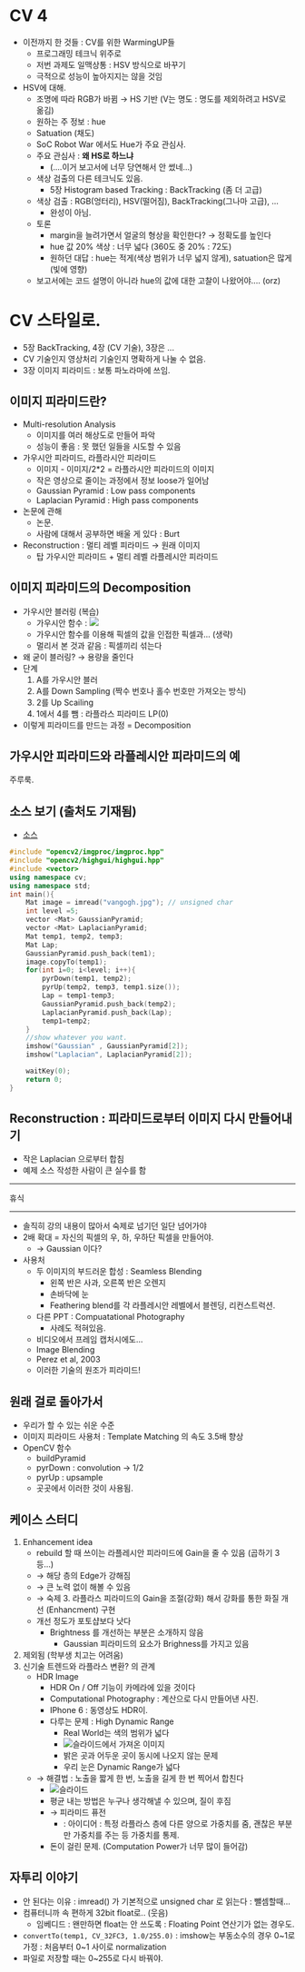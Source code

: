 CV 4
====

-	이전까지 한 것들 : CV를 위한 WarmingUP들
	-	프로그래밍 테크닉 위주로
	-	저번 과제도 일맥상통 : HSV 방식으로 바꾸기
	-	극적으로 성능이 높아지지는 않을 것임
-	HSV에 대해.
	-	조명에 따라 RGB가 바뀜 → HS 기반 (V는 명도 : 명도를 제외하려고 HSV로 옮김)
	-	원하는 주 정보 : hue
	-	Satuation (채도)
	-	SoC Robot War 에서도 Hue가 주요 관심사.
	-	주요 관심사 : **왜 HS로 하느냐**
		-	(....이거 보고서에 너무 당연해서 안 썼네...)
	-	색상 검출의 다른 테크닉도 있음.
		-	5장 Histogram based Tracking : BackTracking (좀 더 고급)
	-	색상 검출 : RGB(엉터리), HSV(떨어짐), BackTracking(그나마 고급), ...
		-	완성이 아님.
	-	토론
		-	margin을 늘려가면서 얼굴의 형상을 확인한다? → 정확도를 높인다
		-	hue 값 20% 색상 : 너무 넓다 (360도 중 20% : 72도)
		-	원하던 대답 : hue는 적게(색상 범위가 너무 넓지 않게), satuation은 많게 (빛에 영향)
	-	보고서에는 코드 설명이 아니라 hue의 값에 대한 고찰이 나왔어야.... (orz)

CV 스타일로.
============

-	5장 BackTracking, 4장 (CV 기술), 3장은 ...
-	CV 기술인지 영상처리 기술인지 명확하게 나눌 수 없음.
-	3장 이미지 피라미드 : 보통 파노라마에 쓰임.

이미지 피라미드란?
------------------

-	Multi-resolution Analysis
	-	이미지를 여러 해상도로 만들어 파악
	-	성능이 좋음 : 못 했던 일들을 시도할 수 있음
-	가우시안 피라미드, 라플라시안 피라미드
	-	이미지 - 이미지/2*2 = 라플라시안 피라미드의 이미지
	-	작은 영상으로 줄이는 과정에서 정보 loose가 일어남
	-	Gaussian Pyramid : Low pass components
	-	Laplacian Pyramid : High pass components
-	논문에 관해
	-	논문.
	-	사람에 대해서 공부하면 배울 게 있다 : Burt
-	Reconstruction : 멀티 레벨 피라미드 → 원래 이미지
	-	탑 가우시안 피라미드 + 멀티 레벨 라플레시안 피라미드

이미지 피라미드의 Decomposition
-------------------------------

-	가우시안 블러링 (복습)
	-	가우시안 함수 : ![](cv04-01.png)
	-	가우시안 함수를 이용해 픽셀의 값을 인접한 픽셀과... (생략)
	-	멀리서 본 것과 같음 : 픽셀끼리 섞는다
-	왜 굳이 블러링? → 용량을 줄인다
-	단계
	1.	A를 가우시안 블러
	2.	A를 Down Sampling (짝수 번호나 홀수 번호만 가져오는 방식)
	3.	2를 Up Scailing
	4.	1에서 4를 뺌 : 라플라스 피라미드 LP(0)
-	이렇게 피라미드를 만드는 과정 = Decomposition

가우시안 피라미드와 라플레시안 피라미드의 예
--------------------------------------------

주루룩.

소스 보기 (출처도 기재됨)
-------------------------

-	[소스](http://eric-yuan.me/image-pyramids/PyramidBuildShow.cpp)

```cpp
#include "opencv2/imgproc/imgproc.hpp"
#include "opencv2/highgui/highgui.hpp"
#include <vector>
using namespace cv;
using namespace std;
int main(){
    Mat image = imread("vangogh.jpg"); // unsigned char
    int level =5;
    vector <Mat> GaussianPyramid;
    vector <Mat> LaplacianPyramid;
    Mat temp1, temp2, temp3;
    Mat Lap;
    GaussianPyramid.push_back(tem1);
    image.copyTo(temp1);
    for(int i=0; i<level; i++){
        pyrDown(temp1, temp2);
        pyrUp(temp2, temp3, temp1.size());
        Lap = temp1-temp3;
        GaussianPyramid.push_back(temp2);
        LaplacianPyramid.push_back(Lap);
        temp1=temp2;
    }
    //show whatever you want.
    imshow("Gaussian" , GaussianPyramid[2]);
    imshow("Laplacian", LaplacianPyramid[2]);

    waitKey(0);
    return 0;
}
```

Reconstruction : 피라미드로부터 이미지 다시 만들어내기
------------------------------------------------------

-	작은 Laplacian 으로부터 합침
-	예제 소스 작성한 사람이 큰 실수를 함

---

휴식

---

-	솔직히 강의 내용이 많아서 숙제로 넘기던 일단 넘어가야
-	2배 확대 = 자신의 픽셀의 우, 하, 우하단 픽셀을 만들어야.
	-	→ Gaussian 이다?
-	사용처
	-	두 이미지의 부드러운 합성 : Seamless Blending
		-	왼쪽 반은 사과, 오른쪽 반은 오렌지
		-	손바닥에 눈
		-	Feathering blend를 각 라플레시안 레벨에서 블렌딩, 리컨스트럭션.
	-	다른 PPT : Compuatational Photography
		-	사례도 적혀있음.
	-	비디오에서 프레임 캡처시에도...
	-	Image Blending
	-	Perez et al, 2003
	-	이러한 기술의 원조가 피라미드!

원래 걸로 돌아가서
------------------

-	우리가 할 수 있는 쉬운 수준
-	이미지 피라미드 사용처 : Template Matching 의 속도 3.5배 향상
-	OpenCV 함수
	-	buildPyramid
	-	pyrDown : convolution → 1/2
	-	pyrUp : upsample
	-	곳곳에서 이러한 것이 사용됨.

케이스 스터디
-------------

1.	Enhancement idea
	-	rebuild 할 때 쓰이는 라플레시안 피라미드에 Gain을 줄 수 있음 (곱하기 3 등...)
	-	→ 해당 층의 Edge가 강해짐
	-	→ 큰 노력 없이 해볼 수 있음
	-	→ 숙제 3. 라플라스 피라미드의 Gain을 조절(강화) 해서 강화를 통한 화질 개선 (Enhancment) 구현
	-	개선 정도가 포토샵보다 낫다
		-	Brightness 를 개선하는 부분은 소개하지 않음
			-	Gaussian 피라미드의 요소가 Brighness를 가지고 있음
2.	제외됨 (학부생 치고는 어려움)
3.	신기술 트렌드와 라플라스 변환? 의 관계
	-	HDR Image
		-	HDR On / Off 기능이 카메라에 있을 것이다
		-	Computational Photography : 계산으로 다시 만들어낸 사진.
		-	IPhone 6 : 동영상도 HDR이.
		-	다루는 문제 : High Dynamic Range
			-	Real World는 색의 범위가 넓다
			-	![슬라이드에서 가져온 이미지](cv04-02.png)
			-	밝은 곳과 어두운 곳이 동시에 나오지 않는 문제
			-	우리 눈은 Dynamic Range가 넓다
	-	→ 해결법 : 노출을 짧게 한 번, 노출을 길게 한 번 찍어서 합친다
		-	![슬라이드](cv04-03.png)
		-	평균 내는 방법은 누구나 생각해낼 수 있으며, 질이 후짐
		-	→ 피라미드 퓨전
			-	: 아이디어 : 특정 라플라스 층에 다른 양으로 가중치를 줌, 괜찮은 부분만 가중치를 주는 등 가중치를 통제.
		-	돈이 걸린 문제. (Computation Power가 너무 많이 들어감)

자투리 이야기
-------------

-	안 된다는 이유 : imread() 가 기본적으로 unsigned char 로 읽는다 : 뺄셈할때...
-	컴퓨터니까 속 편하게 32bit float로.. (웃음)
	-	임베디드 : 왠만하면 float는 안 쓰도록 : Floating Point 연산기가 없는 경우도.
-	`convertTo(temp1, CV_32FC3, 1.0/255.0)` : imshow는 부동소수의 경우 0~1로 가정 : 처음부터 0~1 사이로 normalization
-	파일로 저장할 때는 0~255로 다시 바꿔야.
